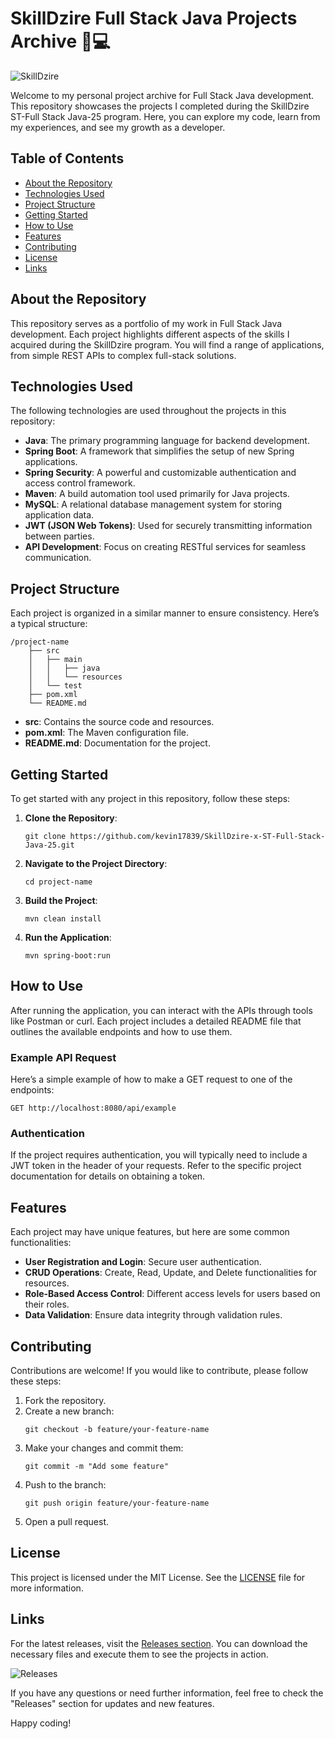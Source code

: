 # SkillDzire Full Stack Java Projects Archive 🚀💻

![SkillDzire](https://img.shields.io/badge/SkillDzire-Full%20Stack%20Java-orange)

Welcome to my personal project archive for Full Stack Java development. This repository showcases the projects I completed during the SkillDzire ST-Full Stack Java-25 program. Here, you can explore my code, learn from my experiences, and see my growth as a developer.

## Table of Contents

- [About the Repository](#about-the-repository)
- [Technologies Used](#technologies-used)
- [Project Structure](#project-structure)
- [Getting Started](#getting-started)
- [How to Use](#how-to-use)
- [Features](#features)
- [Contributing](#contributing)
- [License](#license)
- [Links](#links)

## About the Repository

This repository serves as a portfolio of my work in Full Stack Java development. Each project highlights different aspects of the skills I acquired during the SkillDzire program. You will find a range of applications, from simple REST APIs to complex full-stack solutions.

## Technologies Used

The following technologies are used throughout the projects in this repository:

- **Java**: The primary programming language for backend development.
- **Spring Boot**: A framework that simplifies the setup of new Spring applications.
- **Spring Security**: A powerful and customizable authentication and access control framework.
- **Maven**: A build automation tool used primarily for Java projects.
- **MySQL**: A relational database management system for storing application data.
- **JWT (JSON Web Tokens)**: Used for securely transmitting information between parties.
- **API Development**: Focus on creating RESTful services for seamless communication.

## Project Structure

Each project is organized in a similar manner to ensure consistency. Here’s a typical structure:

```
/project-name
    ├── src
    │   ├── main
    │   │   ├── java
    │   │   └── resources
    │   └── test
    ├── pom.xml
    └── README.md
```

- **src**: Contains the source code and resources.
- **pom.xml**: The Maven configuration file.
- **README.md**: Documentation for the project.

## Getting Started

To get started with any project in this repository, follow these steps:

1. **Clone the Repository**:
   ```
   git clone https://github.com/kevin17839/SkillDzire-x-ST-Full-Stack-Java-25.git
   ```

2. **Navigate to the Project Directory**:
   ```
   cd project-name
   ```

3. **Build the Project**:
   ```
   mvn clean install
   ```

4. **Run the Application**:
   ```
   mvn spring-boot:run
   ```

## How to Use

After running the application, you can interact with the APIs through tools like Postman or curl. Each project includes a detailed README file that outlines the available endpoints and how to use them.

### Example API Request

Here’s a simple example of how to make a GET request to one of the endpoints:

```
GET http://localhost:8080/api/example
```

### Authentication

If the project requires authentication, you will typically need to include a JWT token in the header of your requests. Refer to the specific project documentation for details on obtaining a token.

## Features

Each project may have unique features, but here are some common functionalities:

- **User Registration and Login**: Secure user authentication.
- **CRUD Operations**: Create, Read, Update, and Delete functionalities for resources.
- **Role-Based Access Control**: Different access levels for users based on their roles.
- **Data Validation**: Ensure data integrity through validation rules.

## Contributing

Contributions are welcome! If you would like to contribute, please follow these steps:

1. Fork the repository.
2. Create a new branch:
   ```
   git checkout -b feature/your-feature-name
   ```
3. Make your changes and commit them:
   ```
   git commit -m "Add some feature"
   ```
4. Push to the branch:
   ```
   git push origin feature/your-feature-name
   ```
5. Open a pull request.

## License

This project is licensed under the MIT License. See the [LICENSE](LICENSE) file for more information.

## Links

For the latest releases, visit the [Releases section](https://github.com/kevin17839/SkillDzire-x-ST-Full-Stack-Java-25/releases). You can download the necessary files and execute them to see the projects in action.

![Releases](https://img.shields.io/badge/Releases-View%20Latest%20Releases-brightgreen)

If you have any questions or need further information, feel free to check the "Releases" section for updates and new features.

Happy coding!